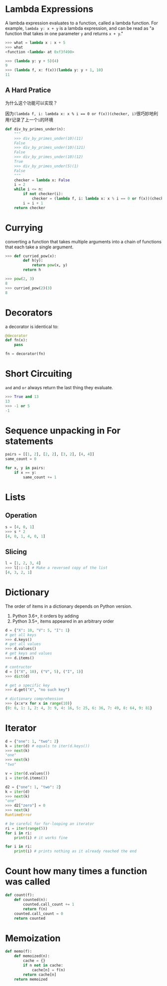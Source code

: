 # Lambda Expressions
A lambda expression evaluates to a function, called a lambda function. For example, ```lambda y: x + y``` is a lambda expression, and can be read as "a function that takes in one parameter ```y``` and returns ```x + y```."

~~~python
>>> what = lambda x : x + 5
>>> what
<function <lambda> at 0xf3f490>

>>> (lambda y: y + 5)(4)
9
>>> (lambda f, x: f(x))(lambda y: y + 1, 10)
11
~~~

## A Hard Pratice

为什么这个功能可以实现？

因为```(lambda f, i: lambda x: x % i == 0 or f(x))(checker, i)```很巧妙地利用```f```记录了上一个```i```的环境

~~~python
def div_by_primes_under(n):
    """
    >>> div_by_primes_under(10)(11)
    False
    >>> div_by_primes_under(10)(121)
    False
    >>> div_by_primes_under(10)(12)
    True
    >>> div_by_primes_under(5)(1)
    False
    """
    checker = lambda x: False
    i = 2
    while i <= n:
        if not checker(i):
            checker = (lambda f, i: lambda x: x % i == 0 or f(x))(checker, i)
        i = i + 1
    return checker
~~~


# Currying

converting a function that takes multiple arguments into a chain of functions that each take a single argument.

~~~python
>>> def curried_pow(x):
        def h(y):
            return pow(x, y)
        return h

>>> pow(2, 3)
8
>>> curried_pow(2)(3)
8
~~~

# Decorators

a decorator is identical to:

~~~python
@decorator
def fn(x):
    pass

fn = decorator(fn)
~~~ 

# Short Circuiting

```and``` and ```or``` always return the last thing they evaluate.

~~~python
>>> True and 13
13
>>> -1 or 5
-1
~~~

# Sequence unpacking in For statements
~~~python
pairs = [[1, 2], [2, 2], [3, 2], [4, 4]]
same_count = 0

for x, y in pairs:
    if x == y:
        same_count += 1
~~~

# Lists
## Operation
~~~python
s = [4, 0, 1]
>>> s * 2
[4, 0, 1, 4, 0, 1]
~~~

## Slicing
~~~python
l = [1, 2, 3, 4]
>>> l[::-1] # Make a reversed copy of the list
[4, 3, 2, 1]
~~~

# Dictionary

The order of items in a dictionary depends on Python version.

1. Python 3.6+, it orders by adding
2. Python 3.5+, items appeared in an arbitrary order

~~~python
d = {"X": 10, "V": 5, "I": 1}
# get all keys
>>> d.keys()
# get all values
>>> d.values()
# get keys and values
>>> d.items()

# contructor
d = [("X", 10), ("V", 5), ("I", 1)]
>>> dict(d)

# get a specific key
>>> d.get("X", "no such key")

# dictionary comprehension
>>> {x:x*x for x in range(10)}
{0: 0, 1: 1, 2: 4, 3: 9, 4: 16, 5: 25, 6: 36, 7: 49, 8: 64, 9: 81}
~~~

# Iterator

~~~python
d = {"one": 1, "two": 2}
k = iter(d) # equals to iter(d.keys())
>>> next(k)
"one"
>>> next(k)
"two"

v = iter(d.values())
i = iter(d.items())

d2 = {"one": 1, "two": 2}
k = iter(d)
>>> next(k)
"one"
>>> d2["zero"] = 0
>>> next(k)
RuntimeError
~~~

~~~python
# be careful for for-looping an iterator
ri = iter(range(5))
for i in ri:
    print(i) # it works fine

for i in ri:
    print(i) # prints nothing as it already reached the end
~~~

# Count how many times a function was called

~~~python
def count(f):
    def counted(n):
        counted.call_count += 1
        return f(n)
    counted.call_count = 0
    return counted
~~~

# Memoization

~~~python
def memo(f):
    def memoized(n):
        cache = {}
        if n not in cache:
            cache[n] = f(n)
        return cache[n]
    return memoized
~~~